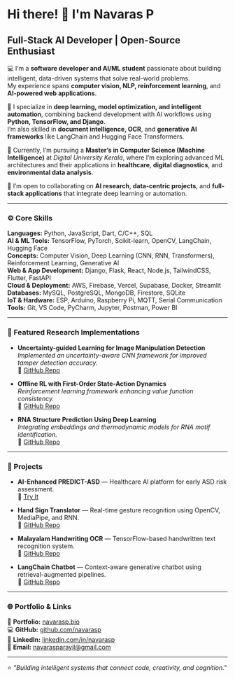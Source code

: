 # Hi there! 👋 I'm **Navaras P**

## Full-Stack AI Developer | Open-Source Enthusiast  

💻 I’m a **software developer and AI/ML student** passionate about building intelligent, data-driven systems that solve real-world problems.  
My experience spans **computer vision, NLP, reinforcement learning**, and **AI-powered web applications**.

🎯 I specialize in **deep learning, model optimization, and intelligent automation**, combining backend development with AI workflows using **Python, TensorFlow, and Django**.  
I’m also skilled in **document intelligence, OCR**, and **generative AI frameworks** like LangChain and Hugging Face Transformers.

🔭 Currently, I’m pursuing a **Master’s in Computer Science (Machine Intelligence)** at *Digital University Kerala*, where I’m exploring advanced ML architectures and their applications in **healthcare**, **digital diagnostics**, and **environmental data analysis**.

🚀 I’m open to collaborating on **AI research**, **data-centric projects**, and **full-stack applications** that integrate deep learning or automation.

---

### ⚙️ Core Skills  

**Languages:** Python, JavaScript, Dart, C/C++, SQL  
**AI & ML Tools:** TensorFlow, PyTorch, Scikit-learn, OpenCV, LangChain, Hugging Face  
**Concepts:** Computer Vision, Deep Learning (CNN, RNN, Transformers), Reinforcement Learning, Generative AI  
**Web & App Development:** Django, Flask, React, Node.js, TailwindCSS, Flutter, FastAPI  
**Cloud & Deployment:** AWS, Firebase, Vercel, Supabase, Docker, Streamlit  
**Databases:** MySQL, PostgreSQL, MongoDB, Firestore, SQLite  
**IoT & Hardware:** ESP, Arduino, Raspberry Pi, MQTT, Serial Communication  
**Tools:** Git, VS Code, PyCharm, Jupyter, Postman, Power BI  

---

### 🧠 Featured Research Implementations  

- **Uncertainty-guided Learning for Image Manipulation Detection**  
  _Implemented an uncertainty-aware CNN framework for improved tamper detection accuracy._  
  🔗 [GitHub Repo](https://github.com/NavarasP/Uncertainty-guided-Learning-for-Improving-Image-Manipulation-Detection)

- **Offline RL with First-Order State-Action Dynamics**  
  _Reinforcement learning framework enhancing value function consistency._  
  🔗 [GitHub Repo](https://github.com/NavarasP/Enhancing-Value-Function-Estimation-in-Offline-Reinforcement-Learning)

- **RNA Structure Prediction Using Deep Learning**  
  _Integrating embeddings and thermodynamic models for RNA motif identification._  
  🔗 [GitHub Repo](https://github.com/NavarasP/RNA-Structure-Prediction-Using-Deep-Learning)

---

### 🧩 Projects  

- **AI-Enhanced PREDICT-ASD** — Healthcare AI platform for early ASD risk assessment.  
  🔗 [Try It](https://predictasd.vercel.app/)

- **Hand Sign Translator** — Real-time gesture recognition using OpenCV, MediaPipe, and RNN.  
  🔗 [GitHub Repo](https://github.com/NavarasP/HandSign_translater)

- **Malayalam Handwriting OCR** — TensorFlow-based handwritten text recognition system.  
  🔗 [GitHub Repo](https://github.com/NavarasP/Malayalam-Handwritting)

- **LangChain Chatbot** — Context-aware generative chatbot using retrieval-augmented pipelines.  
  🔗 [GitHub Repo](https://github.com/NavarasP/API_Chatbot_Python_LangChain)

---

### 🌐 Portfolio & Links  

🔗 **Portfolio:** [navarasp.bio](https://navarasp.vercel.app)  
💻 **GitHub:** [github.com/navarasp](https://github.com/navarasp)  
💼 **LinkedIn:** [linkedin.com/in/navarasp](https://www.linkedin.com/in/navarasp)  
📧 **Email:** [navarasparayil@gmail.com](mailto:navarasparayil@gmail.com)

---

⭐ *"Building intelligent systems that connect code, creativity, and cognition."*
